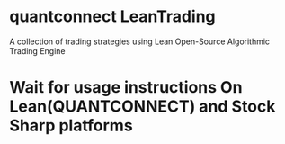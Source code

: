 # quantconnect LeanTrading
A collection of trading strategies using Lean Open-Source Algorithmic Trading Engine

# Wait for usage instructions On Lean(QUANTCONNECT) and Stock Sharp platforms
